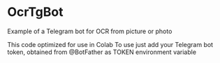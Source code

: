 # OcrTgBot
Example of a Telegram bot for OCR from picture or photo

This code optimized for use in Colab
To use just add your Telegram bot token, obtained from @BotFather as TOKEN environment variable
